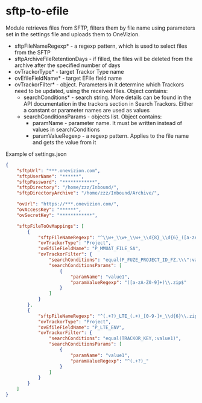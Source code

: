 # sftp-to-efile

Module retrieves files from SFTP, filters them by file name using parameters set in the settings file and uploads them to OneVizion.


* sftpFileNameRegexp* - a regexp pattern, which is used to select files from the SFTP
* sftpArchiveFileRetentionDays - if filled, the files will be deleted from the archive after the specified number of days
* ovTrackorType* - target Trackor Type name
* ovEfileFieldName* - target EFile field name
* ovTrackorFilter* - object. Parameters in it determine which Trackors need to be updated, using the received files. Object contains:
  * searchConditions* - search string. More details can be found in the API documentation in the trackors section in Search Trackors. Either a constant or parameter names are used as values
  * searchConditionsParams - objects list. Object contains:
    * paramName - parameter name. It must be written instead of values in searchConditions
    * paramValueRegexp - a regexp pattern. Applies to the file name and gets the value from it


Example of settings.json

```json
{
    "sftpUrl": "***.onevizion.com",
    "sftpUserName": "******",
    "sftpPassword": "************",
    "sftpDirectory": "/home/zzz/Inbound/",
    "sftpDirectoryArchive": "/home/zzz/Inbound/Archive/",

    "ovUrl": "https://***.onevizion.com/",
    "ovAccessKey": "******",
    "ovSecretKey": "************",

    "sftpFileToOvMappings": [
        {
            "sftpFileNameRegexp": "^\\w+_\\w+_\\w+_\\d{8}_\\d{6}_([a-zA-Z0-9]+)\\.zip",
            "ovTrackorType": "Project",
            "ovEfileFieldName": "P_MMUAT_FILE_SA",
            "ovTrackorFilter": {
                "searchConditions": "equal(P_FUZE_PROJECT_ID_FZ,\\\":value1\\\") and equal(P_PROJECT_STATUS,Active)",
                "searchConditionsParams": [
                    {
                        "paramName": "value1",
                        "paramValueRegexp": "([a-zA-Z0-9]+)\\.zip$"
                    }
                ]
            }
        },
        {
            "sftpFileNameRegexp": "^(.+?)_LTE_(.+)_[0-9-]+_\\d{6}\\.zip",
            "ovTrackorType": "Project",
            "ovEfileFieldName": "P_LTE_ENV",
            "ovTrackorFilter": {
                "searchConditions": "equal(TRACKOR_KEY,:value1)",
                "searchConditionsParams": [
                    {
                        "paramName": "value1",
                        "paramValueRegexp": "^(.+?)_"
                    }
                ]
            }
        }
    ]
}
```
